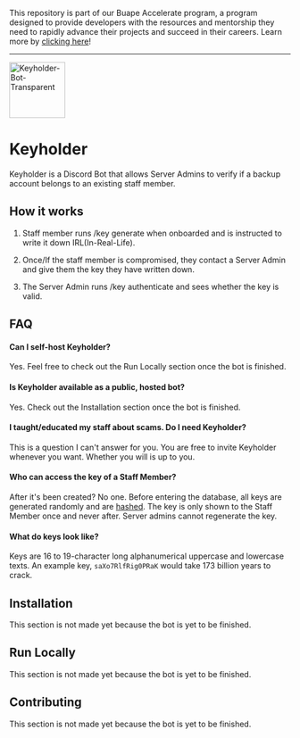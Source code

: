 This repository is part of our Buape Accelerate program, a program designed to provide developers with the resources and mentorship they need to rapidly advance their projects and succeed in their careers.
Learn more by <a href="https://go.buape.com/accelerate">clicking here</a>!

<hr />

<a href="https://ibb.co/Xtw4fXB"><img src="https://i.ibb.co/zZk5Wsc/Keyholder-Bot-Transparent.png" alt="Keyholder-Bot-Transparent" border="0" width="100"></a>

# Keyholder

Keyholder is a Discord Bot that allows Server Admins to verify if a backup account belongs to an existing staff member.

## How it works

1. Staff member runs /key generate when onboarded and is instructed to write it down IRL(In-Real-Life).

2. Once/If the staff member is compromised, they contact a Server Admin and give them the key they have written down.

3. The Server Admin runs /key authenticate and sees whether the key is valid.


## FAQ

#### Can I self-host Keyholder?

Yes. Feel free to check out the Run Locally section once the bot is finished.

#### Is Keyholder available as a public, hosted bot?

Yes. Check out the Installation section once the bot is finished.

#### I taught/educated my staff about scams. Do I need Keyholder?

This is a question I can't answer for you. You are free to invite Keyholder whenever you want. Whether you will is up to you.

#### Who can access the key of a Staff Member?

After it's been created? No one. Before entering the database, all keys are generated randomly and are [hashed](https://www.techtarget.com/searchdatamanagement/definition/hashing). The key is only shown to the Staff Member once and never after. Server admins cannot regenerate the key.

#### What do keys look like?

Keys are 16 to 19-character long alphanumerical uppercase and lowercase texts. An example key, `saXo7RlfRig0PRaK` would take 173 billion years to crack.

## Installation

This section is not made yet because the bot is yet to be finished.

## Run Locally

This section is not made yet because the bot is yet to be finished.

## Contributing

This section is not made yet because the bot is yet to be finished.

